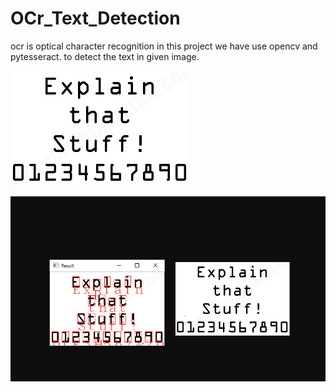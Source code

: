 # OCr_Text_Detection
ocr is optical character recognition in this project we have use opencv and pytesseract. to detect the text in given image.

![sample output image](./ocr-a-font-sample.png)


![output image](./ouput_sample.PNG)



